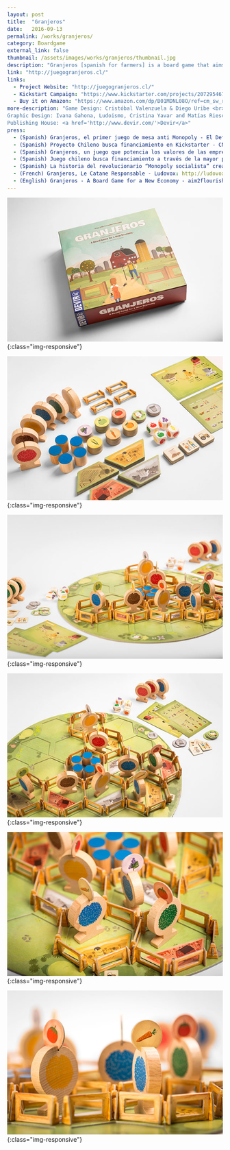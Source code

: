 ```yaml
---
layout: post
title:  "Granjeros"
date:   2016-09-13 
permalink: /works/granjeros/
category: Boardgame
external_link: false
thumbnail: /assets/images/works/granjeros/thumbnail.jpg
description: "Granjeros [spanish for farmers] is a board game that aims to provide a new economic reality by promoting an alternative game that brings forth a new set of values that, thought it recognises competition as a driving force behind growth and development, it balances it with cooperation, sustainability and accountability."
link: "http://juegogranjeros.cl/"
links:
  - Project Website: "http://juegogranjeros.cl/"
  - Kickstart Campaign: "https://www.kickstarter.com/projects/2072954670/granjeros-a-board-game-for-a-new-economy?lang=es"
  - Buy it on Amazon: "https://www.amazon.com/dp/B01MDNL08O/ref=cm_sw_r_cp_ep_dp_OOeoybXGV9X5E"
more-description: "Game Design: Cristóbal Valenzuela & Diego Uribe <br>
Graphic Design: Ivana Gahona, Ludoismo, Cristina Yavar and Matías Riesco <br>
Publishing House: <a href='http://www.devir.com/'>Devir</a>"
press: 
  - (Spanish) Granjeros, el primer juego de mesa anti Monopoly - El Definido: http://www.eldefinido.cl/actualidad/pais/5175/
  - (Spanish) Proyecto Chileno busca financiamiento en Kickstarter - CNN: http://www.cnnchile.com/noticia/2015/05/11/
  - (Spanish) Granjeros, un juego que potencia los valores de las empresas B - El Mercurio: http://www.innovacion.cl/2014/10/granjeros-un-juego-que-potencia-los-valores-de-las-empresas-b/
  - (Spanish) Juego chileno busca financiamiento a través de la mayor plataforma de crowdfunding internacional - El Mostrador: http://www.elmostrador.cl/vida-en-linea/2015/05/13/juego-chileno-busca-financiamiento-a-traves-de-la-mayor-plataforma-de-crowdfunding-internacional/
  - (Spanish) La historia del revolucionario “Monopoly socialista” creado por chilenos - Pousta: https://pousta.com/monopoly-socialista-granjeros-chile/
  - (French) Granjeros, Le Catane Responsable - Ludovox: http://ludovox.fr/granjeros-le-catane-responsable-ks/
  - (English) Granjeros - A Board Game for a New Economy - aim2flourish: http://aim2flourish.com/sightings/view/150/slug/granjeros-a-board-game-for-a-n
---
```


![Granjeros](/assets/images/works/granjeros/05granjeros.jpg "Granjeros 5"){:class="img-responsive"}

![Granjeros](/assets/images/works/granjeros/06granjeros.jpg "Granjeros 6"){:class="img-responsive"}

![Granjeros](/assets/images/works/granjeros/01granjeros.jpg "Granjeros 1"){:class="img-responsive"}

![Granjeros](/assets/images/works/granjeros/04granjeros.jpg "Granjeros 4"){:class="img-responsive"}

![Granjeros](/assets/images/works/granjeros/03granjeros.jpg "Granjeros 3"){:class="img-responsive"}

![Granjeros](/assets/images/works/granjeros/02granjeros.jpg "Granjeros 2"){:class="img-responsive"}

